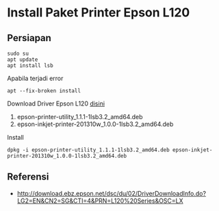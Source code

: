 # Install Paket Printer Epson L120

## Persiapan
```
sudo su
apt update
apt install lsb
```
Apabila terjadi error

    apt --fix-broken install

Download Driver Epson L120 [disini](http://download.ebz.epson.net/dsc/du/02/DriverDownloadInfo.do?LG2=EN&CN2=SG&CTI=4&PRN=L120%20Series&OSC=LX)<br>
1. epson-printer-utility_1.1.1-1lsb3.2_amd64.deb
2. epson-inkjet-printer-201310w_1.0.0-1lsb3.2_amd64.deb

Install<br>

    dpkg -i epson-printer-utility_1.1.1-1lsb3.2_amd64.deb epson-inkjet-printer-201310w_1.0.0-1lsb3.2_amd64.deb


## Referensi
* <http://download.ebz.epson.net/dsc/du/02/DriverDownloadInfo.do?LG2=EN&CN2=SG&CTI=4&PRN=L120%20Series&OSC=LX>
